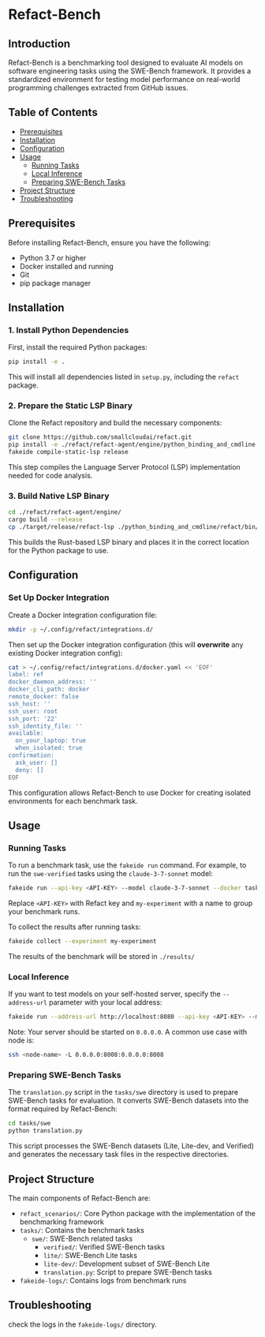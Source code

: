 # Refact-Bench

## Introduction

Refact-Bench is a benchmarking tool designed to evaluate AI models on software engineering tasks using the SWE-Bench framework. It provides a standardized environment for testing model performance on real-world programming challenges extracted from GitHub issues.

## Table of Contents

- [Prerequisites](#prerequisites)
- [Installation](#installation)
- [Configuration](#configuration)
- [Usage](#usage)
  - [Running Tasks](#running-tasks)
  - [Local Inference](#local-inference)
  - [Preparing SWE-Bench Tasks](#preparing-swe-bench-tasks)
- [Project Structure](#project-structure)
- [Troubleshooting](#troubleshooting)

## Prerequisites

Before installing Refact-Bench, ensure you have the following:

- Python 3.7 or higher
- Docker installed and running
- Git
- pip package manager

## Installation

### 1. Install Python Dependencies

First, install the required Python packages:

```sh
pip install -e .
```

This will install all dependencies listed in `setup.py`, including the `refact` package.

### 2. Prepare the Static LSP Binary

Clone the Refact repository and build the necessary components:

```sh
git clone https://github.com/smallcloudai/refact.git
pip install -e ./refact/refact-agent/engine/python_binding_and_cmdline
fakeide compile-static-lsp release
```

This step compiles the Language Server Protocol (LSP) implementation needed for code analysis.

### 3. Build Native LSP Binary

```sh
cd ./refact/refact-agent/engine/
cargo build --release
cp ./target/release/refact-lsp ./python_binding_and_cmdline/refact/bin/refact-lsp
```

This builds the Rust-based LSP binary and places it in the correct location for the Python package to use.

## Configuration

### Set Up Docker Integration

Create a Docker integration configuration file:

```sh
mkdir -p ~/.config/refact/integrations.d/
```

Then set up the Docker integration configuration (this will **overwrite** any existing Docker integration config):

```sh
cat > ~/.config/refact/integrations.d/docker.yaml << 'EOF'
label: ref
docker_daemon_address: ''
docker_cli_path: docker
remote_docker: false
ssh_host: ''
ssh_user: root
ssh_port: '22'
ssh_identity_file: ''
available:
  on_your_laptop: true
  when_isolated: true
confirmation:
  ask_user: []
  deny: []
EOF
```

This configuration allows Refact-Bench to use Docker for creating isolated environments for each benchmark task.

## Usage

### Running Tasks

To run a benchmark task, use the `fakeide run` command. For example, to run the `swe-verified` tasks using the `claude-3-7-sonnet` model:

```sh
fakeide run --api-key <API-KEY> --model claude-3-7-sonnet --docker tasks/swe/verified --experiment my-experiment
```

Replace `<API-KEY>` with Refact key and `my-experiment` with a name to group your benchmark runs.

To collect the results after running tasks:

```sh
fakeide collect --experiment my-experiment
```

The results of the benchmark will be stored in `./results/`

### Local Inference

If you want to test models on your self-hosted server, specify the `--address-url` parameter with your local address:

```sh
fakeide run --address-url http://localhost:8080 --api-key <API-KEY> --model claude-3-7-sonnet --docker tasks/swe/verified
```

Note: Your server should be started on `0.0.0.0`. A common use case with node is:
```sh
ssh <node-name> -L 0.0.0.0:8008:0.0.0.0:8008
```

### Preparing SWE-Bench Tasks

The `translation.py` script in the `tasks/swe` directory is used to prepare SWE-Bench tasks for evaluation. It converts SWE-Bench datasets into the format required by Refact-Bench:

```sh
cd tasks/swe
python translation.py
```

This script processes the SWE-Bench datasets (Lite, Lite-dev, and Verified) and generates the necessary task files in the respective directories.

## Project Structure

The main components of Refact-Bench are:

- `refact_scenarios/`: Core Python package with the implementation of the benchmarking framework
- `tasks/`: Contains the benchmark tasks
  - `swe/`: SWE-Bench related tasks
    - `verified/`: Verified SWE-Bench tasks
    - `lite/`: SWE-Bench Lite tasks
    - `lite-dev/`: Development subset of SWE-Bench Lite
    - `translation.py`: Script to prepare SWE-Bench tasks
- `fakeide-logs/`: Contains logs from benchmark runs

## Troubleshooting

check the logs in the `fakeide-logs/` directory.
